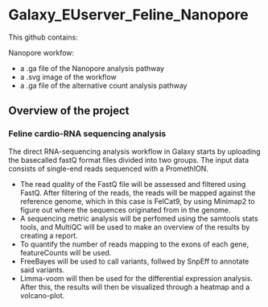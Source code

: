 # Galaxy_EUserver_Feline_Nanopore
This github contains:

Nanopore workfow: 
- a .ga file of the Nanopore analysis pathway
- a .svg image of the workflow 
- a .ga file of the alternative count analysis pathway

## Overview of the project

### Feline cardio-RNA sequencing analysis  
The direct RNA-sequencing analysis workflow in Galaxy starts by uploading the basecalled fastQ format files divided into two groups. The input data consists of single-end reads sequenced with a PromethION.  
* The read quality of the FastQ file will be assessed and filtered using FastQ. After filtering of the reads, the reads will be mapped against the reference genome, which in this case is FelCat9, by using Minimap2 to figure out where the sequences originated from in the genome.
* A sequencing metric analysis will be perfomed using the samtools stats tools, and MultiQC will be used to make an overview of the results by creating a report. 
* To quantify the number of reads mapping to the exons of each gene, featureCounts will be used.
* FreeBayes will be used to call variants, follwed by SnpEff to annotate said variants. 
* Limma-voom will then be used for the differential expression analysis. After this, the results will then be visualized through a heatmap and a volcano-plot.

